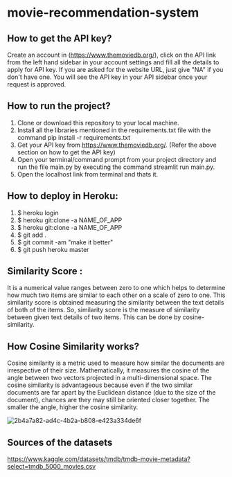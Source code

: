 # movie-recommendation-system

## How to get the API key?
Create an account in (https://www.themoviedb.org/), click on the API link from the left hand sidebar in your account settings and fill all the details to apply for API key. If you are asked for the website URL, just give "NA" if you don't have one. You will see the API key in your API sidebar once your request is approved.

## How to run the project?
1. Clone or download this repository to your local machine.
2. Install all the libraries mentioned in the requirements.txt file with the command pip install -r requirements.txt
3. Get your API key from https://www.themoviedb.org/. (Refer the above section on how to get the API key)
4. Open your terminal/command prompt from your project directory and run the file main.py by executing the command streamlit run main.py.
5. Open the localhost link from terminal and thats it.

## How to deploy in Heroku:
1. $ heroku login
2. $ heroku git:clone -a NAME_OF_APP
3. $ heroku git:clone -a NAME_OF_APP
4. $ git add .
5. $ git commit -am "make it better"
6. $ git push heroku master

## Similarity Score :
It is a numerical value ranges between zero to one which helps to determine how much two items are similar to each other on a scale of zero to one. This similarity score is obtained measuring the similarity between the text details of both of the items. So, similarity score is the measure of similarity between given text details of two items. This can be done by cosine-similarity.

## How Cosine Similarity works?
Cosine similarity is a metric used to measure how similar the documents are irrespective of their size. Mathematically, it measures the cosine of the angle between two vectors projected in a multi-dimensional space. The cosine similarity is advantageous because even if the two similar documents are far apart by the Euclidean distance (due to the size of the document), chances are they may still be oriented closer together. The smaller the angle, higher the cosine similarity.

![2b4a7a82-ad4c-4b2a-b808-e423a334de6f](https://user-images.githubusercontent.com/82320159/170870950-e9023f72-1b27-42ce-8ebb-4a6581a5e487.png)


## Sources of the datasets
https://www.kaggle.com/datasets/tmdb/tmdb-movie-metadata?select=tmdb_5000_movies.csv
